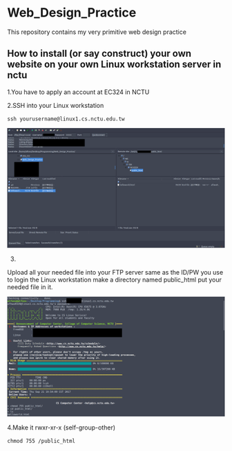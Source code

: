 # Web_Design_Practice
This repository contains my very primitive web design practice

## How to install (or say construct) your own website on your own Linux workstation server in nctu
1.You have to apply an account at EC324 in NCTU

2.SSH into your Linux workstation
```
ssh yourusername@linux1.cs.nctu.edu.tw
```
![alt text](https://github.com/Alfons0329/Web_Design_Practice/blob/master/Tutorial/scn1.png)


3.
Upload all your needed file into your FTP server same as the ID/PW you use to login the Linux workstation
make a directory named public_html put your needed file in it.

![alt text](https://github.com/Alfons0329/Web_Design_Practice/blob/master/Tutorial/scn2.png)

4.Make it rwxr-xr-x (self-group-other)
```
chmod 755 /public_html
```
